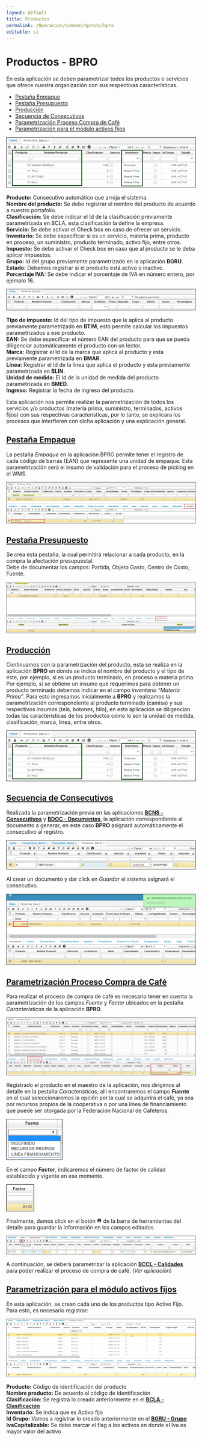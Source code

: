 ```yaml
---
layout: default
title: Productos
permalink: /Operacion/common/bprodu/bpro
editable: si
---
```


# Productos - BPRO

En esta aplicación se deben parametrizar todos los productos o servicios que ofrece nuestra organización con sus respectivas características.  

* [Pestaña Empaque](http://docs.oasiscom.com/Operacion/common/bprodu/bpro#pestaña-empaque)
* [Pestaña Presupuesto](http://docs.oasiscom.com/Operacion/common/bprodu/bpro##pestaña-presupuesto)
* [Producción](http://docs.oasiscom.com/Operacion/common/bprodu/bpro#producción)
* [Secuencia de Consecutivos](http://docs.oasiscom.com/Operacion/common/bprodu/bpro#secuencia-de-consecutivos)
* [Parametrización Proceso Compra de Café](http://docs.oasiscom.com/Operacion/common/bprodu/bpro#parametrización-proceso-compra-de-café)
* [Parametrización para el módulo activos fijos](http://docs.oasiscom.com/Operacion/common/bprodu/bpro#parametrización-para-el-módulo-activos-fijos)



![](bpro1.png)

**Producto:** Consecutivo automático que arroja el sistema.  
**Nombre del producto:** Se debe registrar el nombre del producto de acuerdo a nuestro portafolio.  
**Clasificación:** Se debe indicar el Id de la clasificación previamente parametrizada en BCLA, esta clasificación la define la empresa.  
**Servicio:** Se debe activar el Check box en caso de ofrecer un servicio.  
**Inventario:** Se debe especificar si es un servicio, materia prima, producto en proceso, un suministro, producto terminado, activo fijo, entre otros.  
**Impuesto:** Se debe activar el Check box en caso que al producto se le deba aplicar impuestos.  
**Grupo:** Id del grupo previamente parametrizado en la aplicación **BGRU**.  
**Estado:** Debemos registrar si el producto está activo o inactivo.  
**Porcentaje IVA:** Se debe indicar el porcentaje de IVA en número entero, por ejemplo 16.  

![](bpro2.png)

**Tipo de impuesto:** Id del tipo de impuesto que le aplica al producto previamente parametrizado en **BTIM**, esto permite calcular los impuestos parametrizados a ese producto.  
**EAN:** Se debe especificar el número EAN del producto para que se pueda diligenciar automáticamente el producto con un lector.  
**Marca:** Registrar el Id de la marca que aplica al producto y esta previamente parametrizada en **BMAR**.  
**Línea:** Registrar el Id de la línea que aplica el producto y esta previamente parametrizada en **BLIN**.  
**Unidad de medida:** El Id de la unidad de medida del producto parametrizada en **BMED**.  
**Ingreso:** Registrar la fecha de ingreso del producto.  

Esta aplicación nos permite realizar la parametrización de todos los servicios y/o productos (materia prima, suministro, terminados, activos fijos) con sus respectivas características, por lo tanto, se explicara los procesos que interfieren con dicha aplicación y una explicación general.  

## [Pestaña Empaque](http://docs.oasiscom.com/Operacion/common/bprodu/bpro#pestaña-empaque)

La pestaña _Empaque_ en la aplicación BPRO permite tener el registro de cada código de barras (EAN) que represente una unidad de empaque. Esta parametrización será el insumo de validación para el proceso de picking en el WMS.  

![](bpro11.png)

## [Pestaña Presupuesto](http://docs.oasiscom.com/Operacion/common/bprodu/bpro##pestaña-presupuesto)  

Se crea esta pestaña, la cual permitirá relacionar a cada producto, en la compra la afectación presupuestal.  
Debe de documentar los campos: Partida, Objeto Gasto, Centro de Costo, Fuente.

![](bpro13.png)



## [Producción](http://docs.oasiscom.com/Operacion/common/bprodu/bpro#producción)

Continuamos con la parametrización del producto, esta se realiza en la aplicación **BPRO** en donde se indica el nombre del producto y el tipo de éste, por ejemplo, si es un producto terminado, en proceso o materia prima. Por ejemplo, si se obtiene un insumo que requerimos para obtener un producto terminado debemos indicar en el campo _inventario “Materia Prima”_. Para esto ingresamos inicialmente a **BPRO** y realizamos la parametrización correspondiente al producto terminado (camisa) y sus respectivos insumos (tela, botones, hilo), en esta aplicación se diligencian todas las características de los productos cómo lo son la unidad de medida, clasificación, marca, línea, entre otros.  


![](bpro1.png)


## [Secuencia de Consecutivos](http://docs.oasiscom.com/Operacion/common/bprodu/bpro#secuencia-de-consecutivos)

Realizada la parametrización previa en las aplicaciones [**BCNS - Consecutivos**](http://docs.oasiscom.com/Operacion/common/bsistema/bcns#secuencia-de-consecutivos) y [**BDOC - Documentos**](http://docs.oasiscom.com/Operacion/common/bsistema/bdoc#secuencia-de-consecutivos), la aplicación correspondiente al documento a generar, en este caso **BPRO** asignará automáticamente el consecutivo al registro.  

![](bpro4.png)

Al crear un documento y dar click en _Guardar_ el sistema asignará el consecutivo.  

![](bpro5.png)

## [Parametrización Proceso Compra de Café](http://docs.oasiscom.com/Operacion/common/bprodu/bpro#parametrización-proceso-compra-de-café)

Para realizar el proceso de compra de café es necesario tener en cuenta la parametrización de los campos _Fuente_ y _Factor_ ubicados en la pestaña _Características_ de la aplicación **BPRO**.  

![](bpro6.png)

Registrado el producto en el maestro de la aplicación, nos dirigimos al detalle en la pestaña _Caracteristicas_, allí encontraremos el campo **_Fuente_** en el cual seleccionaremos la opción por la cual se adquirirá el café, ya sea por recursos propios de la cooperativa o por una línea de financiamiento que puede ser otorgada por la Federación Nacional de Cafeteros.  

![](bpro7.png)

En el campo **_Factor_**, indicaremos el número de factor de calidad establecido y vigente  en ese momento.  

![](bpro8.png)

Finalmente, damos click en el botón ![](guardar.png) de la barra de herramientas del detalle para guardar la información en los campos editados.  

![](bpro9.png)


A continuación, se deberá parametrizar la aplicación [**BCCL - Calidades**](http://docs.oasiscom.com/Operacion/common/bcomer/bccl) para poder realizar el proceso de compra de café. (_Ver aplicación_)  

## [Parametrización para el módulo activos fijos](http://docs.oasiscom.com/Operacion/common/bprodu/bpro#parametrización-para-el-módulo-activos-fijos)  

En esta aplicación, se crean cada uno de los productos tipo Activo Fijo.  Para esto, es necesario registrar:  

![](bpro10.png)

**Producto:** Código de identificación del producto  
**Nombre producto:**  De acuerdo al código de identificación  
**Clasificación:**  Se registra lo creado anteriormente en el [**BCLA - Clasificación**](http://docs.oasiscom.com/Operacion/common/bprodu/bcla#Parametrización-para-el-módulo-activos-fijos)  
**Inventario:** Se indica que es Activo fijo  
**Id Grupo:** Vamos a registrar lo creado anteriormente en el [**BGRU  - Grupo**](http://docs.oasiscom.com/Operacion/common/bcuenta/bgru#Parametrización-para-el-módulo-activos-fijos)  
**IvaCapitalizable:** Se debe marcar el flag a los activos en donde el Iva es mayor valor del activo


